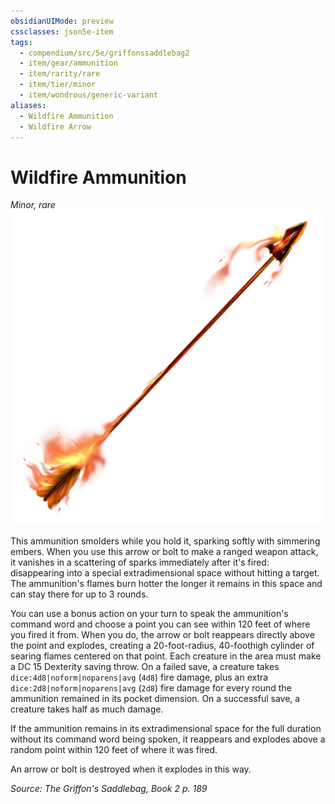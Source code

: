 ```yaml
---
obsidianUIMode: preview
cssclasses: json5e-item
tags:
  - compendium/src/5e/griffonssaddlebag2
  - item/gear/ammunition
  - item/rarity/rare
  - item/tier/minor
  - item/wondrous/generic-variant
aliases:
  - Wildfire Ammunition
  - Wildfire Arrow
---
```

# Wildfire Ammunition
*Minor, rare*  
![](https://raw.githubusercontent.com/TheGiddyLimit/homebrew-img/main/img/GriffonsSaddlebag2/Items/Wildfire-Ammunition.webp#right)  


This ammunition smolders while you hold it, sparking softly with simmering embers. When you use this arrow or bolt to make a ranged weapon attack, it vanishes in a scattering of sparks immediately after it's fired: disappearing into a special extradimensional space without hitting a target. The ammunition's flames burn hotter the longer it remains in this space and can stay there for up to 3 rounds.

You can use a bonus action on your turn to speak the ammunition's command word and choose a point you can see within 120 feet of where you fired it from. When you do, the arrow or bolt reappears directly above the point and explodes, creating a 20-foot-radius, 40-foothigh cylinder of searing flames centered on that point. Each creature in the area must make a DC 15 Dexterity saving throw. On a failed save, a creature takes `dice:4d8|noform|noparens|avg` (`4d8`) fire damage, plus an extra `dice:2d8|noform|noparens|avg` (`2d8`) fire damage for every round the ammunition remained in its pocket dimension. On a successful save, a creature takes half as much damage.

If the ammunition remains in its extradimensional space for the full duration without its command word being spoken, it reappears and explodes above a random point within 120 feet of where it was fired.

An arrow or bolt is destroyed when it explodes in this way.

*Source: The Griffon's Saddlebag, Book 2 p. 189*
